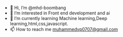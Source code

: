 - 👋 Hi, I’m @mhd-boombang
- 👀 I’m interested in Front end development and ai
- 🌱 I’m currently learning Machine learning,Deep learning,html,css,javascript.
- 📫 How to reach me muhammedvp0707@gmail.com

<!---
mhd-boombang/mhd-boombang is a ✨ special ✨ repository because its `README.md` (this file) appears on your GitHub profile.
You can click the Preview link to take a look at your changes.
--->
